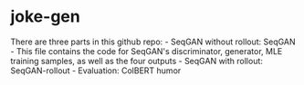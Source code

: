 # joke-gen
There are three parts in this github repo:
    - SeqGAN without rollout: SeqGAN
        - This file contains the code for SeqGAN's discriminator, generator, MLE training samples, as well as the four outputs
    - SeqGAN with rollout: SeqGAN-rollout
    - Evaluation: ColBERT humor
